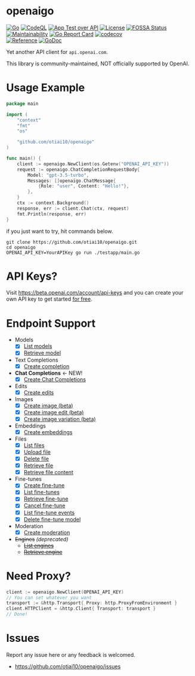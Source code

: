 # openaigo

[![Go](https://github.com/otiai10/openaigo/actions/workflows/go.yml/badge.svg)](https://github.com/otiai10/openaigo/actions/workflows/go.yml)
[![CodeQL](https://github.com/otiai10/openaigo/actions/workflows/codeql-analysis.yml/badge.svg)](https://github.com/otiai10/openaigo/actions/workflows/codeql-analysis.yml)
[![App Test over API](https://github.com/otiai10/openaigo/actions/workflows/api.yml/badge.svg)](https://github.com/otiai10/openaigo/actions/workflows/api.yml)
[![License](https://img.shields.io/github/license/otiai10/openaigo)](https://github.com/otiai10/openaigo/blob/main/LICENSE)
[![FOSSA Status](https://app.fossa.com/api/projects/git%2Bgithub.com%2Fotiai10%2Fopenaigo.svg?type=shield)](https://app.fossa.com/projects/git%2Bgithub.com%2Fotiai10%2Fopenaigo?ref=badge_shield)
<br>[![Maintainability](https://api.codeclimate.com/v1/badges/20c434b47940ce8ed511/maintainability)](https://codeclimate.com/github/otiai10/openaigo/maintainability)
[![Go Report Card](https://goreportcard.com/badge/github.com/otiai10/openaigo)](https://goreportcard.com/report/github.com/otiai10/openaigo)
[![codecov](https://codecov.io/github/otiai10/openaigo/branch/main/graph/badge.svg?token=mfAYgn6Uto)](https://codecov.io/github/otiai10/openaigo)
<br>[![Reference](https://img.shields.io/github/v/tag/otiai10/openaigo?sort=semver)](https://pkg.go.dev/github.com/otiai10/openaigo)
[![GoDoc](https://pkg.go.dev/badge/github.com/otiai10/openaigo)](https://pkg.go.dev/github.com/otiai10/openaigo)

Yet another API client for `api.openai.com`.

This library is community-maintained, NOT officially supported by OpenAI.

# Usage Example

```go
package main

import (
	"context"
	"fmt"
	"os"

	"github.com/otiai10/openaigo"
)

func main() {
	client := openaigo.NewClient(os.Getenv("OPENAI_API_KEY"))
	request := openaigo.ChatCompletionRequestBody{
		Model: "gpt-3.5-turbo",
		Messages: []openaigo.ChatMessage{
			{Role: "user", Content: "Hello!"},
		},
	}
	ctx := context.Background()
	response, err := client.Chat(ctx, request)
	fmt.Println(response, err)
}

```

if you just want to try, hit commands below.

```shell
git clone https://github.com/otiai10/openaigo.git
cd openaigo
OPENAI_API_KEY=YourAPIKey go run ./testapp/main.go
```

# API Keys?

Visit https://beta.openai.com/account/api-keys and you can create your own API key to get started [for free](https://openai.com/api/pricing/).

# Endpoint Support

- Models
  - [x] [List models](https://beta.openai.com/docs/api-reference/models/list)
  - [x] [Retrieve model](https://beta.openai.com/docs/api-reference/models/retrieve)
- Text Completions
  - [x] [Create completion](https://beta.openai.com/docs/api-reference/completions/create)
- **Chat Completions** <- NEW!
  - [x] [Create Chat Completions](https://platform.openai.com/docs/api-reference/chat/create)
- Edits
  - [x] [Create edits](https://beta.openai.com/docs/api-reference/edits/create)
- Images
  - [x] [Create image (beta)](https://beta.openai.com/docs/api-reference/images/create)
  - [x] [Create image edit (beta)](https://beta.openai.com/docs/api-reference/images/create-edit)
  - [x] [Create image variation (beta)](https://beta.openai.com/docs/api-reference/images/create-variation)
- Embeddings
  - [x] [Create embeddings](https://beta.openai.com/docs/api-reference/embeddings/create)
- Files
  - [x] [List files](https://beta.openai.com/docs/api-reference/files/list)
  - [x] [Upload file](https://beta.openai.com/docs/api-reference/files/upload)
  - [x] [Delete file](https://beta.openai.com/docs/api-reference/files/delete)
  - [x] [Retrieve file](https://beta.openai.com/docs/api-reference/files/retrieve)
  - [x] [Retrieve file content](https://beta.openai.com/docs/api-reference/files/retrieve-content)
- Fine-tunes
  - [x] [Create fine-tune](https://beta.openai.com/docs/api-reference/fine-tunes/create)
  - [x] [List fine-tunes](https://beta.openai.com/docs/api-reference/fine-tunes/list)
  - [x] [Retrieve fine-tune](https://beta.openai.com/docs/api-reference/fine-tunes/retrieve)
  - [x] [Cancel fine-tune](https://beta.openai.com/docs/api-reference/fine-tunes/cancel)
  - [x] [List fine-tune events](https://beta.openai.com/docs/api-reference/fine-tunes/events)
  - [x] [Delete fine-tune model](https://beta.openai.com/docs/api-reference/fine-tunes/delete-model)
- Moderation
  - [x] [Create moderation](https://beta.openai.com/docs/api-reference/moderations/create)
- ~~Engines~~ *(deprecated)*
  - ~~[List engines](https://beta.openai.com/docs/api-reference/engines/list)~~
  - ~~[Retrieve engine](https://beta.openai.com/docs/api-reference/engines/retrieve)~~

# Need Proxy?

```go
client := openaigo.NewClient(OPENAI_API_KEY)
// You can set whatever you want
transport := &http.Transport{ Proxy: http.ProxyFromEnvironment }
client.HTTPClient = &http.Client{ Transport: transport }
// Done!
```

# Issues

Report any issue here or any feedback is welcomed.

* https://github.com/otiai10/openaigo/issues
